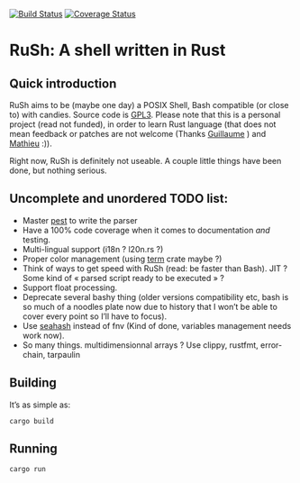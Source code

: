[![Build Status](https://travis-ci.org/lwandrebeck/RuSh.svg?branch=master)](https://travis-ci.org/lwandrebeck/RuSh)
[![Coverage Status](https://coveralls.io/repos/github/lwandrebeck/RuSh/badge.svg?branch=master)](https://coveralls.io/github/lwandrebeck/RuSh?branch=master)

# RuSh: A shell written in Rust

## Quick introduction

RuSh aims to be (maybe one day) a POSIX Shell, Bash compatible (or close to) with candies. Source code is [GPL3](http://www.gnu.org/licenses/gpl-3.0.html).
Please note that this is a personal project (read not funded), in order to learn Rust language (that does not mean feedback or patches are not welcome (Thanks [Guillaume](https://github.com/GuillaumeGomez) ) and [Mathieu](https://github.com/kali) :)).

Right now, RuSh is definitely not useable. A couple little things have been done, but nothing serious.

## Uncomplete and unordered TODO list:
* Master [pest](https://github.com/dragostis/pest) to write the parser
* Have a 100% code coverage when it comes to documentation *and* testing.
* Multi-lingual support (i18n ? l20n.rs ?)
* Proper color management (using [term](https://crates.io/crates/term) crate maybe ?)
* Think of ways to get speed with RuSh (read: be faster than Bash). JIT ? Some kind of « parsed script ready to be executed » ?
* Support float processing.
* Deprecate several bashy thing (older versions compatibility etc, bash is so much of a noodles plate now due to history that I won’t be able to cover every point so I’ll have to focus).
* Use [seahash](https://crates.io/crates/seahash) instead of fnv (Kind of done, variables management needs work now).
* So many things. multidimensionnal arrays ? Use clippy, rustfmt, error-chain, tarpaulin

## Building

It’s as simple as:

    cargo build

## Running
    cargo run

